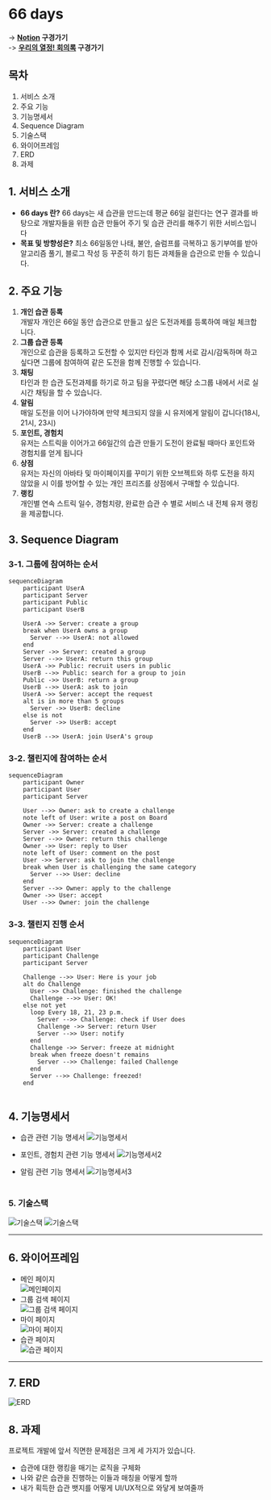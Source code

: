 # 66 days

-> **[Notion](https://checker-clavicle-3f2.notion.site/01f13a28c11e44059a9752581920cbc7) 구경가기**<br>
-> **[우리의 열정! 회의록](https://checker-clavicle-3f2.notion.site/b8cc947fe67c45bea2f91792a5a6380a) 구경가기**

## 목차

1. 서비스 소개
1. 주요 기능
1. 기능명세서
1. Sequence Diagram
1. 기술스택
1. 와이어프레임
1. ERD
1. 과제

## 1. 서비스 소개

- **66 days 란?** 66 days는 새 습관을 만드는데 평균 66일 걸린다는 연구 결과를 바탕으로 개발자들을 위한 습관 만들어 주기 및 습관 관리를 해주기 위한 서비스입니다
- **목표 및 방향성은?** 최소 66일동안 나태, 불안, 슬럼프를 극복하고 동기부여를 받아 알고리즘 풀기, 블로그 작성 등 꾸준히 하기 힘든 과제들을 습관으로 만들 수 있습니다.

## 2. 주요 기능

1. **개인 습관 등록**<br>
   개발자 개인은 66일 동안 습관으로 만들고 싶은 도전과제를 등록하여 매일 체크합니다.<br>
2. **그룹 습관 등록**<br>
   개인으로 습관을 등록하고 도전할 수 있지만 타인과 함께 서로 감시/감독하며 하고 싶다면 그룹에 참여하여 같은 도전을 함께 진행할 수 있습니다.<br>
3. **채팅**<br>
   타인과 한 습관 도전과제를 하기로 하고 팀을 꾸렸다면 해당 소그룹 내에서 서로 실시간 채팅을 할 수 있습니다.<br>
4. **알림**<br>
   매일 도전을 이어 나가야하며 만약 체크되지 않을 시 유저에게 알림이 갑니다(18시, 21시, 23시)
5. **포인트, 경험치**<br>
   유저는 스트릭을 이어가고 66일간의 습관 만들기 도전이 완료될 때마다 포인트와 경험치를 얻게 됩니다<br>
6. **상점**<br>
   유저는 자신의 아바타 및 마이페이지를 꾸미기 위한 오브젝트와 하루 도전을 하지 않았을 시 이를 방어할 수 있는 개인 프리즈를 상점에서 구매할 수 있습니다. <br>
7. **랭킹**<br>
   개인별 연속 스트릭 일수, 경험치량, 완료한 습관 수 별로 서비스 내 전체 유저 랭킹을 제공합니다.

## 3. Sequence Diagram

### 3-1. 그룹에 참여하는 순서

```mermaid
sequenceDiagram
    participant UserA
    participant Server
    participant Public
    participant UserB

    UserA ->> Server: create a group
    break when UserA owns a group
      Server -->> UserA: not allowed
    end
    Server ->> Server: created a group
    Server -->> UserA: return this group
    UserA ->> Public: recruit users in public
    UserB -->> Public: search for a group to join
    Public ->> UserB: return a group
    UserB -->> UserA: ask to join
    UserA ->> Server: accept the request
    alt is in more than 5 groups
      Server ->> UserB: decline
    else is not
      Server ->> UserB: accept
    end
    UserB -->> UserA: join UserA's group

```

### 3-2. 챌린지에 참여하는 순서

```mermaid
sequenceDiagram
    participant Owner
    participant User
    participant Server

    User -->> Owner: ask to create a challenge
    note left of User: write a post on Board
    Owner ->> Server: create a challenge
    Server ->> Server: created a challenge
    Server -->> Owner: return this challenge
    Owner ->> User: reply to User
    note left of User: comment on the post
    User ->> Server: ask to join the challenge
    break when User is challenging the same category
      Server -->> User: decline
    end
    Server -->> Owner: apply to the challenge
    Owner ->> User: accept
    User -->> Owner: join the challenge
```

### 3-3. 챌린지 진행 순서

```mermaid
sequenceDiagram
    participant User
    participant Challenge
    participant Server

    Challenge -->> User: Here is your job
    alt do Challenge
      User ->> Challenge: finished the challenge
      Challenge -->> User: OK!
    else not yet
      loop Every 18, 21, 23 p.m.
        Server -->> Challenge: check if User does
        Challenge ->> Server: return User
        Server -->> User: notify
      end
      Challenge ->> Server: freeze at midnight
      break when freeze doesn't remains
        Server -->> Challenge: failed Challenge
      end
      Server -->> Challenge: freezed!
    end


```

## 4. 기능명세서

- 습관 관련 기능 명세서
  ![기능명세서](./assets//%EA%B8%B0%EB%8A%A5%EB%AA%85%EC%84%B8%EC%84%9C.png)
  <br>

- 포인트, 경험치 관련 기능 명세서
  ![기능명세서2](./assets/%EA%B8%B0%EB%8A%A5%EB%AA%85%EC%84%B8%EC%84%9C2.png)

- 알림 관련 기능 명세서
  ![기능명세서3](/%EA%B8%B0%EB%8A%A5%EB%AA%85%EC%84%B8%EC%84%9C3.png)
  <br>
  <br>

### 5. 기술스택

![기술스택](./assets/기술스택.png)
![기술스택](./assets/기술스택2.png)

---

## 6. 와이어프레임

- 메인 페이지<br>
  ![메인페이지](./assets/wkdbf1.PNG)
- 그룹 검색 페이지<br>
  ![그룹 검색 페이지](./assets/wkdbf2.PNG)
- 마이 페이지<br>
  ![마이 페이지](./assets/wkdbf3.PNG)
- 습관 페이지<br>
  ![습관 페이지](./assets/wkdbf4.PNG)

---

## 7. ERD

![ERD](./assets/wkdbferd.PNG)

## 8. 과제

프로젝트 개발에 앞서 직면한 문제점은 크게 세 가지가 있습니다.

- 습관에 대한 랭킹을 매기는 로직을 구체화
- 나와 같은 습관을 진행하는 이들과 매칭을 어떻게 할까
- 내가 획득한 습관 뱃지를 어떻게 UI/UX적으로 와닿게 보여줄까
